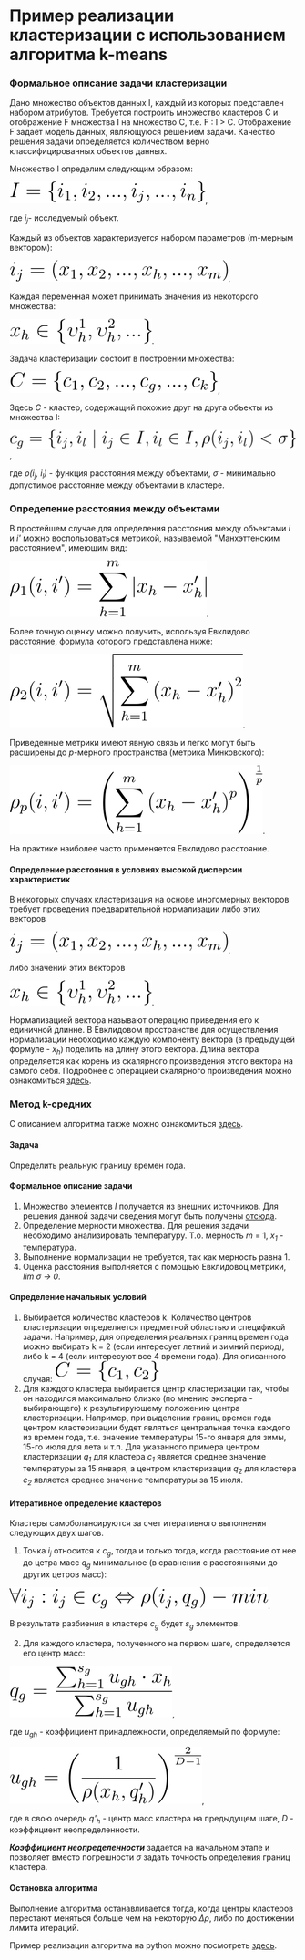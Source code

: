 # Пример реализации кластеризации с использованием алгоритма k-means

### Формальное описание задачи кластеризации

Дано множество объектов данных I, каждый из которых представлен набором атрибутов. Требуется построить множество кластеров C и отображение F множества I на множество C, т.е. F : I > C. Отображение F задаёт модель данных, являющуюся решением задачи. Качество решения задачи определяется количеством верно классифицированных объектов данных. 

Множество I определим следующим образом:

![Alt text](pictures/objects_set_I.svg?raw=true "I_set"),

где _i<sub>j</sub>_- исследуемый объект.

Каждый из объектов характеризуется набором параметров (m-мерным вектором):

![Alt text](pictures/object_params.svg?raw=true "object_params").

Каждая переменная может принимать значения из некоторого множества:

![Alt text](pictures/available_values.svg?raw=true "available_values").

Задача кластеризации состоит в построении множества:

![Alt text](pictures/cluster_definition.svg?raw=true "cluster_definition"),

Здесь _C_ - кластер, содержащий похожие друг на друга объекты из множества I:

![Alt text](pictures/cluster_restriction.svg?raw=true "cluster_restriction"),

где _&rho;(i<sub>j</sub>, i<sub>l</sub>)_ - функция расстояния между объектами, _&sigma;_ - минимально допустимое расстояние между объектами в кластере.

### Определение расстояния между объектами

В простейшем случае для определения расстояния между объектами _i_ и _i'_ можно воспользоваться метрикой, называемой "Манхэттенским расстоянием", имеющим вид:

![Alt text](pictures/distance_1.svg?raw=true "distance_1").

Более точную оценку можно получить, используя Евклидово расстояние, формула которого представлена ниже:

![Alt text](pictures/distance_2.svg?raw=true "distance_2").

Приведенные метрики имеют явную связь и легко могут быть расширены до _p_-мерного пространства (метрика Минковского):

![Alt text](pictures/distance_p.svg?raw=true "distance_p").

На практике наиболее часто применяется Евклидово расстояние.

#### Определение расстояния в условиях высокой дисперсии характеристик

В некоторых случаях кластеризация на основе многомерных векторов требует проведения предварительной нормализации либо этих векторов

![Alt text](pictures/object_params.svg?raw=true "object_params"),

либо значений этих векторов

![Alt text](pictures/available_values.svg?raw=true "available_values").

Нормализацией вектора называют операцию приведения его к единичной длинне. В Евклидовом пространстве для осуществления нормализации необходимо каждую компоненту вектора (в предыдущей формуле - _x<sub>h</sub>_) поделить на длину этого вектора. Длина вектора определяется как корень из скалярного произведения этого вектора на самого себя. Подробнее с операцией скалярного произведения можно ознакомиться [здесь](http://www.math.mrsu.ru/text/courses/method/dlina_vectora__ugol_megdu_n-mernimi_vectorami.htm).

### Метод k-средних

С описанием алгоритма также можно ознакомиться [здесь](https://studfile.net/preview/6172591/page:24/).

#### Задача

Определить реальную границу времен года. 

#### Формальное описание задачи

1. Множество элементов _I_ получается из внешних источников. Для решения данной задачи сведения могут быть получены [отсюда](https://rp5.ru/%D0%90%D1%80%D1%85%D0%B8%D0%B2_%D0%BF%D0%BE%D0%B3%D0%BE%D0%B4%D1%8B_%D0%B2_%D0%A0%D1%8F%D0%B7%D0%B0%D0%BD%D0%B8).
2. Определение мерности множества. Для решения задачи необходимо анализировать температуру. Т.о. мерность _m_ = 1, _x<sub>1</sub>_ - температура.
3. Выполнение нормализации не требуется, так как мерность равна 1.
4. Оценка расстояния выполняется с помощью Евклидовоц метрики, _lim &sigma; &rarr; 0_.

#### Определение начальных условий

1. Выбирается количество кластеров k. Количество центров кластеризации определяется предметной областью и спецификой задачи. Например, для определения реальных границ времен года можно выбирать k = 2 (если интересует летний и зимний период), либо k = 4 (если интересуют все 4 времени года).
Для описанного случая: ![Alt text](pictures/example_cluster.svg?raw=true "available_values")
2. Для каждого кластера выбирается центр кластеризации так, чтобы он находился максимально близко (по мнению эксперта - выбирающего) к результирующему положению центра кластеризации. Например, при выделении границ времен года центром кластеризации будет являться центральная точка каждого из времен года, т.е. значение температуры 15-го января для зимы, 15-го июля для лета и т.п. Для указанного примера центром кластеризации _q<sub>1</sub>_ для кластера _c<sub>1</sub>_ является среднее значение температуры за 15 января, а центром кластеризации _q<sub>2</sub>_ для кластера _c<sub>2</sub>_ является среднее значение температуры за 15 июля.

#### Итеративное определение кластеров

Кластеры самоболансируются за счет итеративного выполнения следующих двух шагов.

1. Точка _i<sub>j</sub>_ относится к _c<sub>g</sub>_, тогда и только тогда, когда расстояние от нее до цетра масс _q<sub>g</sub>_ минимальное (в сравнении с расстояниями до других цетров масс):

![Alt text](pictures/first_step.svg?raw=true "first_step").

В результате разбиения в кластере _c<sub>g</sub>_ будет _s<sub>g</sub>_ элементов.

2. Для каждого кластера, полученного на первом шаге, определяется его центр масс:

![Alt text](pictures/second_step_cluster_center.svg?raw=true "second_step_cluster_center"),

 где _u<sub>gh</sub>_ - коэффициент принадлежности, определяемый по формуле:
 
 ![Alt text](pictures/second_step_cluster_similarity.svg?raw=true "second_step_cluster_center"),
 
 где в свою очередь _q'<sub>h</sub>_ - центр масс кластера на предыдущем шаге, _D_ - коэффициент неопределенности.
 
 _**Коэффициент неопределенности**_ задается на начальном этапе и позволяет вместо погрешности _&sigma;_ задать точность определения границ кластера.
 
 #### Остановка алгоритма
 
 Выполнение алгоритма останавливается тогда, когда центры кластеров перестают меняться больше чем на некоторую _&Delta;&rho;_, либо по достижении лимита итераций.
 
 Пример реализации алгоритма на python можно посмотреть [здесь](https://jakevdp.github.io/PythonDataScienceHandbook/05.11-k-means.html).
